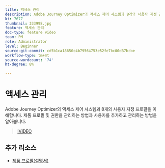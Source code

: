 ```yaml
---
title: 액세스 관리
description: Adobe Journey Optimizer의 액세스 제어 시스템과 8개의 사용자 지정 프로필을 이해합니다. 제품 프로필 및 권한을 관리하는 방법과 사용자를 추가하고 관리하는 방법을 알아봅니다.
kt: 7677
thumbnail: 333998.jpg
feature: 액세스 관리
doc-type: feature video
team: PM
role: Administrator
level: Beginner
source-git-commit: cd5b1ca18650e4b79564753e52fe7bc00d37bcbe
workflow-type: tm+mt
source-wordcount: '74'
ht-degree: 8%

---
```



# 액세스 관리

Adobe Journey Optimizer의 액세스 제어 시스템과 8개의 사용자 지정 프로필을 이해합니다. 제품 프로필 및 권한을 관리하는 방법과 사용자를 추가하고 관리하는 방법을 알아봅니다.

>[!VIDEO](https://video.tv.adobe.com/v/333998?quality=12)

## 추가 리소스

* [제품 프로필(설명서)](https://experienceleague.adobe.com/docs/journey-optimizer/using/administration/ootb-product-profiles.html)
